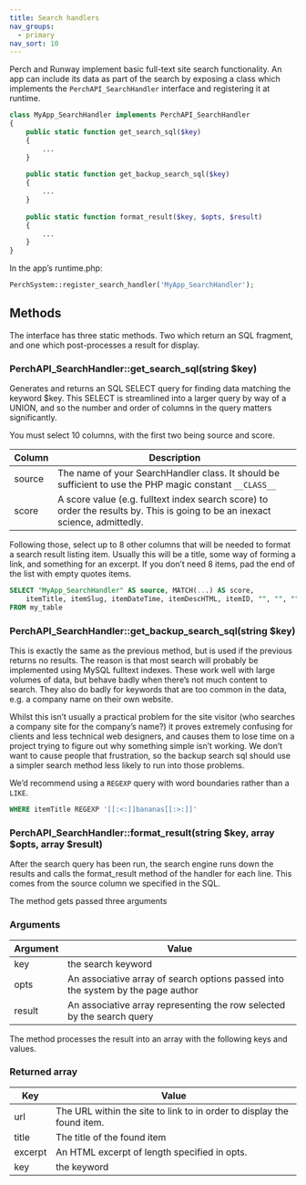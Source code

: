 ```yaml
---
title: Search handlers
nav_groups:
  - primary
nav_sort: 10
---
```


Perch and Runway implement basic full-text site search functionality. An app can include its data as part of the search by exposing a class which implements the `PerchAPI_SearchHandler` interface and registering it at runtime.

```php
class MyApp_SearchHandler implements PerchAPI_SearchHandler
{
    public static function get_search_sql($key)
    {
        ...
    }
    
    public static function get_backup_search_sql($key)
    {
        ...
    }
    
    public static function format_result($key, $opts, $result)
    {
        ...
    }
}
```

In the app’s runtime.php:

```php
PerchSystem::register_search_handler('MyApp_SearchHandler');
```

## Methods

The interface has three static methods. Two which return an SQL fragment, and one which post-processes a result for display.

### PerchAPI_SearchHandler::get_search_sql(string $key)

Generates and returns an SQL SELECT query for finding data matching the keyword $key. This SELECT is streamlined into a larger query by way of a UNION, and so the number and order of columns in the query matters significantly.

You must select 10 columns, with the first two being source and score.

|Column|Description|
|-|-|
|source|The name of your SearchHandler class. It should be sufficient to use the PHP magic constant `__CLASS__`
|score|A score value (e.g. fulltext index search score) to order the results by. This is going to be an inexact science, admittedly.|

Following those, select up to 8 other columns that will be needed to format a search result listing item. Usually this will be a title, some way of forming a link, and something for an excerpt. If you don’t need 8 items, pad the end of the list with empty quotes items.

```sql
SELECT "MyApp_SearchHandler" AS source, MATCH(...) AS score, 
	itemTitle, itemSlug, itemDateTime, itemDescHTML, itemID, "", "", ""
FROM my_table
```

### PerchAPI_SearchHandler::get_backup_search_sql(string $key)

This is exactly the same as the previous method, but is used if the previous returns no results. The reason is that most search will probably be implemented using MySQL fulltext indexes. These work well with large volumes of data, but behave badly when there’s not much content to search. They also do badly for keywords that are too common in the data, e.g. a company name on their own website.

Whilst this isn’t usually a practical problem for the site visitor (who searches a company site for the company’s name?) it proves extremely confusing for clients and less technical web designers, and causes them to lose time on a project trying to figure out why something simple isn’t working. We don’t want to cause people that frustration, so the backup search sql should use a simpler search method less likely to run into those problems.

We’d recommend using a `REGEXP` query with word boundaries rather than a `LIKE`.

```sql
WHERE itemTitle REGEXP '[[:<:]]bananas[[:>:]]' 
```

### PerchAPI_SearchHandler::format_result(string $key, array $opts, array $result)

After the search query has been run, the search engine runs down the results and calls the format_result method of the handler for each line. This comes from the source column we specified in the SQL. 

The method gets passed three arguments

### Arguments

|Argument|Value|
|-|-|
|key|the search keyword|
|opts|An associative array of search options passed into the system by the page author|
|result|An associative array representing the row selected by the search query|

The method processes the result into an array with the following keys and values.

### Returned array

|Key|Value|
|-|-|
|url|The URL within the site to link to in order to display the found item.|
|title|The title of the found item|
|excerpt|An HTML excerpt of length specified in opts.|
|key|the keyword|

